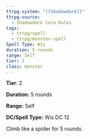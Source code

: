 ```yaml
---
ttrpg-system: "[[Shadowdark]]"
ttrpg-source:
  - Shadowdark Core Rules
tags:
  - ttrpg/spell
  - ttrpg/monster-spell
Spell Type: Wis
duration: 5 rounds
range: Self
tier: 2
class: monster
---
```

**Tier**: 2

**Duration:** 5 rounds

**Range:** Self

**DC/Spell Type:** Wis DC 12

Climb like a spider for 5 rounds. 